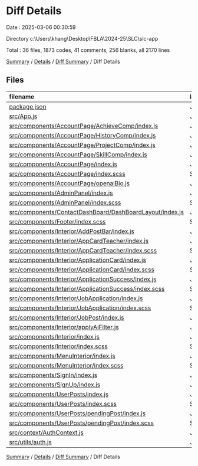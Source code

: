 # Diff Details

Date : 2025-03-06 00:30:59

Directory c:\\Users\\khang\\Desktop\\FBLA\\2024-25\\SLC\\slc-app

Total : 36 files,  1873 codes, 41 comments, 256 blanks, all 2170 lines

[Summary](results.md) / [Details](details.md) / [Diff Summary](diff.md) / Diff Details

## Files
| filename | language | code | comment | blank | total |
| :--- | :--- | ---: | ---: | ---: | ---: |
| [package.json](/package.json) | JSON | 1 | 0 | 0 | 1 |
| [src/App.js](/src/App.js) | JavaScript | 6 | 0 | 0 | 6 |
| [src/components/AccountPage/AchieveComp/index.js](/src/components/AccountPage/AchieveComp/index.js) | JavaScript | 2 | 0 | 0 | 2 |
| [src/components/AccountPage/HistoryComp/index.js](/src/components/AccountPage/HistoryComp/index.js) | JavaScript | 4 | 1 | 1 | 6 |
| [src/components/AccountPage/ProjectComp/index.js](/src/components/AccountPage/ProjectComp/index.js) | JavaScript | 2 | 0 | 0 | 2 |
| [src/components/AccountPage/SkillComp/index.js](/src/components/AccountPage/SkillComp/index.js) | JavaScript | 2 | 0 | 0 | 2 |
| [src/components/AccountPage/index.js](/src/components/AccountPage/index.js) | JavaScript | 45 | 5 | 8 | 58 |
| [src/components/AccountPage/index.scss](/src/components/AccountPage/index.scss) | SCSS | 9 | 0 | 2 | 11 |
| [src/components/AccountPage/openaiBio.js](/src/components/AccountPage/openaiBio.js) | JavaScript | 19 | 0 | 2 | 21 |
| [src/components/AdminPanel/index.js](/src/components/AdminPanel/index.js) | JavaScript | 298 | 4 | 45 | 347 |
| [src/components/AdminPanel/index.scss](/src/components/AdminPanel/index.scss) | SCSS | 0 | 0 | 1 | 1 |
| [src/components/ContactDashBoard/DashBoardLayout/index.js](/src/components/ContactDashBoard/DashBoardLayout/index.js) | JavaScript | -9 | -8 | -6 | -23 |
| [src/components/Footer/index.scss](/src/components/Footer/index.scss) | SCSS | 0 | 1 | 0 | 1 |
| [src/components/Interior/AddPostBar/index.js](/src/components/Interior/AddPostBar/index.js) | JavaScript | 2 | 8 | 1 | 11 |
| [src/components/Interior/AppCardTeacher/index.js](/src/components/Interior/AppCardTeacher/index.js) | JavaScript | 273 | 0 | 25 | 298 |
| [src/components/Interior/AppCardTeacher/index.scss](/src/components/Interior/AppCardTeacher/index.scss) | SCSS | 73 | 4 | 16 | 93 |
| [src/components/Interior/ApplicationCard/index.js](/src/components/Interior/ApplicationCard/index.js) | JavaScript | 147 | 0 | 21 | 168 |
| [src/components/Interior/ApplicationCard/index.scss](/src/components/Interior/ApplicationCard/index.scss) | SCSS | 76 | 1 | 13 | 90 |
| [src/components/Interior/ApplicationSuccess/index.js](/src/components/Interior/ApplicationSuccess/index.js) | JavaScript | 38 | 0 | 3 | 41 |
| [src/components/Interior/ApplicationSuccess/index.scss](/src/components/Interior/ApplicationSuccess/index.scss) | SCSS | 36 | 0 | 7 | 43 |
| [src/components/Interior/JobApplication/index.js](/src/components/Interior/JobApplication/index.js) | JavaScript | 109 | 5 | 19 | 133 |
| [src/components/Interior/JobApplication/index.scss](/src/components/Interior/JobApplication/index.scss) | SCSS | 85 | 0 | 16 | 101 |
| [src/components/Interior/JobPost/index.js](/src/components/Interior/JobPost/index.js) | JavaScript | 4 | 2 | -1 | 5 |
| [src/components/Interior/applyAiFilter.js](/src/components/Interior/applyAiFilter.js) | JavaScript | 19 | 0 | 4 | 23 |
| [src/components/Interior/index.js](/src/components/Interior/index.js) | JavaScript | 92 | 4 | 5 | 101 |
| [src/components/Interior/index.scss](/src/components/Interior/index.scss) | SCSS | 10 | 0 | 3 | 13 |
| [src/components/MenuInterior/index.js](/src/components/MenuInterior/index.js) | JavaScript | 75 | -2 | 12 | 85 |
| [src/components/MenuInterior/index.scss](/src/components/MenuInterior/index.scss) | SCSS | 18 | 0 | 5 | 23 |
| [src/components/SignIn/index.js](/src/components/SignIn/index.js) | JavaScript | 26 | 0 | -2 | 24 |
| [src/components/SignUp/index.js](/src/components/SignUp/index.js) | JavaScript | 0 | 0 | -1 | -1 |
| [src/components/UserPosts/index.js](/src/components/UserPosts/index.js) | JavaScript | 178 | -21 | 21 | 178 |
| [src/components/UserPosts/index.scss](/src/components/UserPosts/index.scss) | SCSS | 6 | 26 | 6 | 38 |
| [src/components/UserPosts/pendingPost/index.js](/src/components/UserPosts/pendingPost/index.js) | JavaScript | 37 | 0 | 5 | 42 |
| [src/components/UserPosts/pendingPost/index.scss](/src/components/UserPosts/pendingPost/index.scss) | SCSS | 5 | 0 | 0 | 5 |
| [src/context/AuthContext.js](/src/context/AuthContext.js) | JavaScript | 1 | 0 | 3 | 4 |
| [src/utils/auth.js](/src/utils/auth.js) | JavaScript | 184 | 11 | 22 | 217 |

[Summary](results.md) / [Details](details.md) / [Diff Summary](diff.md) / Diff Details